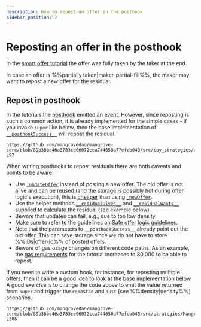 ```yaml
---
description: How to repost an offer in the posthook
sidebar_position: 2
---
```


# Reposting an offer in the posthook

In the [smart offer tutorial](../getting-started/smart-offer.md) the offer was fully taken by the taker at the end.

In case an offer is %%partially taken|maker-partial-fill%%, the maker may want to repost a new offer for the residual.

## Repost in posthook

In the tutorials the [posthook](../getting-started/smart-offer.md#emit-in-posthook) emitted an event. However, since reposting is such a common action, it is already implemented for the simple cases - if you invoke `super` like below, then the base implementation of [`__posthookSuccess__`](../technical-references/code/strategies/MangroveOffer.md#posthooksuccess) will repost the residual.

```solidity reference title="OfferMakerTutorial.sol"
https://github.com/mangrovedao/mangrove-core/blob/89b38bc46a3783ce06072cca744650a77efcb048/src/toy_strategies/offer_maker/tutorial/OfferMakerTutorialResidual.sol#L85-L97
```

When writing posthooks to repost residuals there are both caveats and points to be aware:

* Use [`_updateOffer`](../technical-references/code/strategies/offer_maker/abstract/Direct.md#_updateoffer) instead of posting a new offer. The old offer is not alive and can be reused (and the storage is possibly hot during offer logic's execution), this is [cheaper](./howtoGasreq.md) than using [`_newOffer`](../technical-references/code/strategies/offer_maker/abstract/Direct.md#_newoffer).
* Use the helper  methods [`__residualGives__`](../technical-references/code/strategies/MangroveOffer.md#residualgives) and [`__residualWants__`](../technical-references/code/strategies/MangroveOffer.md#residualwants) supplied to calculate the residual (see example below).
* Beware that updates can fail, e.g., due to too low density.
* Make sure to refer to the guidelines on [Safe offer logic guidelines](./HowToImplement.md).
* Note that the parameters to `__posthookSuccess__` already point out the old offer. This can save storage since we do not have to store %%IDs|offer-id%% of posted offers.
* Beware of gas usage changes on different code paths. As an example, the [gas requirements](./howtoGasreq.md) for the tutorial increases to 80,000 to be able to repost.

If you need to write a custom hook, for instance, for reposting multiple offers, then it can be a good idea to look at the base implementation below. A good exercise is to change the code above to emit the value returned from `super` and trigger the `reposted` and `dust` (see %%density|density%%) scenarios.

<!-- 

cast send --rpc-url $LOCAL_URL "$MANGROVE" "snipes(address, address, uint[4][], bool)" "$WETH" "$DAI" "[[$OFFER_ID,999999999999999999,1700000000000000000000,100000000000000000]]" 1 --private-key "$PRIVATE_KEY"

cast send --rpc-url $LOCAL_URL "$MANGROVE" "snipes(address, address, uint[4][], bool)" "$WETH" "$DAI" "[[$OFFER_ID,500000000000000000,1700000000000000000000,100000000000000000]]" 1 --private-key "$PRIVATE_KEY"

-->

```solidity reference title="MangroveOffer.sol"
https://github.com/mangrovedao/mangrove-core/blob/89b38bc46a3783ce06072cca744650a77efcb048/src/strategies/MangroveOffer.sol#L269-L306
```
